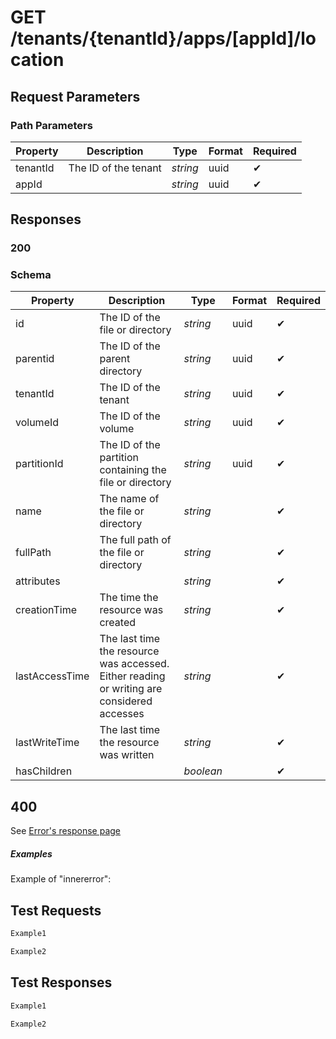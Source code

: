 # **GET**   /tenants/{tenantId}/apps/[appId]/location

## __Request Parameters__

### Path Parameters

   | Property | Description          | Type     | Format | Required |
   | -------- | -------------------- | -------- | ------ | ----------- |
   | tenantId | The ID of the tenant | _string_ | uuid   | ✔           |
   | appId    |                      | _string_ | uuid   | ✔           |

## __Responses__

### __200__

### Schema

| Property       | Description                                                                                | Type      | Format | Required |
| -------------- | ------------------------------------------------------------------------------------------ | --------- | ------ | ----------- |
| id             | The ID of the file or directory                                                            | _string_  | uuid   | ✔           |
| parentid       | The ID of the parent directory                                                             | _string_  | uuid   | ✔           |
| tenantId       | The ID of the tenant                                                                       | _string_  | uuid   | ✔           |
| volumeId       | The ID of the volume                                                                       | _string_  | uuid   | ✔           |
| partitionId    | The ID of the partition containing the file or directory                                   | _string_  | uuid   | ✔           |
| name           | The name of the file or directory                                                          | _string_  |        | ✔           |
| fullPath       | The full path of the file or directory                                                     | _string_  |        | ✔           |
| attributes     |                                                                                            | _string_  |        | ✔           |
| creationTime   | The time the resource was created                                                          | _string_  |        | ✔           |
| lastAccessTime | The last time the resource was accessed. Either reading or writing are considered accesses | _string_  |        | ✔           |
| lastWriteTime  | The last time the resource was written                                                     | _string_  |        | ✔           |
| hasChildren    |                                                                                            | _boolean_ |        | ✔           |

## 400

See [Error's response page](errors.md)

##### Examples

Example of "innererror":

## __Test Requests__

```bash 
Example1
```

```csharp
Example2
```

## __Test Responses__

```bash 
Example1
```

```csharp
Example2
```


